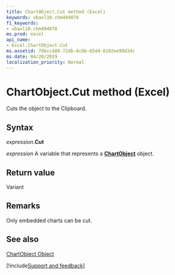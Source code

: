 ```yaml
---
title: ChartObject.Cut method (Excel)
keywords: vbaxl10.chm494078
f1_keywords:
- vbaxl10.chm494078
ms.prod: excel
api_name:
- Excel.ChartObject.Cut
ms.assetid: 7d6cc489-72db-6c6b-65d4-8192ee99d34c
ms.date: 04/20/2019
localization_priority: Normal
---
```



# ChartObject.Cut method (Excel)

Cuts the object to the Clipboard.


## Syntax

_expression_.**Cut**

_expression_ A variable that represents a **[ChartObject](Excel.ChartObject.md)** object.


## Return value

Variant


## Remarks

Only embedded charts can be cut.


## See also


[ChartObject Object](Excel.ChartObject.md)

[!include[Support and feedback](~/includes/feedback-boilerplate.md)]